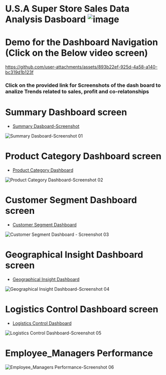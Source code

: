 # U.S.A Super Store Sales Data Analysis Dasboard ![image](https://github.com/RoshniRanaDS/Excel-Dashboard/assets/161755928/22824f74-e0e5-42a1-8c49-15ce7631b3de)
# Demo for the Dashboard Navigation (Click on the Below video screen)
https://github.com/user-attachments/assets/893b22ef-925d-4a58-a140-bc319d1b123f

### Click on the provided link for Screenshots of the dash board to analize Trends related to sales, profit and co-relatonships

# Summary Dashboard screen    
* [Summary Dasboard-Screenshot](https://github.com/RoshniRanaDS/Excel-Dashboard/blob/main/Summary%20Dasboard-Screenshot%2001.png)
     
![Summary Dasboard-Screenshot 01](https://github.com/RoshniRanaDS/Excel-Dashboard/assets/161755928/9976cfae-a3c1-456f-8aed-58575f70f5f8)
#
# Product Category Dashboard screen  
* [Product Category Dashboard](https://github.com/RoshniRanaDS/Excel-Dashboard/blob/main/Product%20Category%20Dashboard-Screenshot%2002.png)
    
![Product Category Dashboard-Screenshot 02](https://github.com/RoshniRanaDS/Excel-Dashboard/assets/161755928/26ee9b01-c52a-4835-a000-adf1f740498f)
#
# Customer Segment Dashboard screen  
* [Customer Segment Dashboard](https://github.com/RoshniRanaDS/Excel-Dashboard/blob/main/Customer%20Segment%20Dashboard%20-%20Screenshot%2003.png)
  
![Customer Segment Dashboard - Screenshot 03](https://github.com/RoshniRanaDS/Excel-Dashboard/assets/161755928/82afd1dc-ba22-40f9-8edb-6bd52e5d6ee7)
#
# Geographical Insight Dashboard screen  
* [Geographical Insight Dashboard](https://github.com/RoshniRanaDS/Excel-Dashboard/blob/main/Geographical%20Insight%20Dashboard-Screenshot%2004.png)
  
![Geographical Insight Dashboard-Screenshot 04](https://github.com/RoshniRanaDS/Excel-Dashboard/assets/161755928/c7d4df75-8a72-466e-8109-e7886b150cf5)
#
# Logistics Control Dashboard screen  
* [Logistics Control Dashboard](https://github.com/RoshniRanaDS/Excel-Dashboard/blob/main/Logistics%20Control%20Dashboard-Screenshot%2005.png)
  
![Logistics Control Dashboard-Screenshot 05](https://github.com/RoshniRanaDS/Excel-Dashboard/assets/161755928/058e1f2d-79c6-4cf8-ad27-7af1d3e34897)
# 
# Employee_Managers Performance  

![Employee_Managers Performance-Screenshot 06](https://github.com/RoshniRanaDS/Excel-Dashboard/assets/161755928/ff9699ec-9434-4d22-a8f2-8d563c92f0af)



